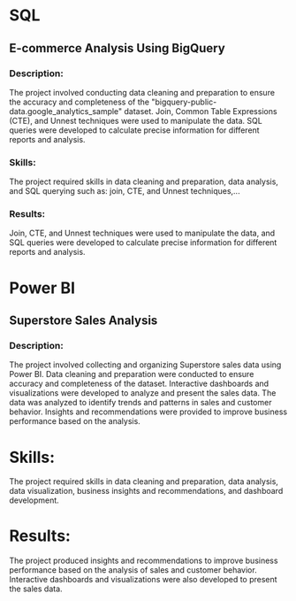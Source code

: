 # SQL
## E-commerce Analysis Using BigQuery
### Description:
The project involved conducting data cleaning and preparation to ensure the accuracy and completeness of the "bigquery-public-data.google_analytics_sample" dataset. Join, Common Table Expressions (CTE), and Unnest techniques were used to manipulate the data. SQL queries were developed to calculate precise information for different reports and analysis. 

### Skills:
The project required skills in data cleaning and preparation, data analysis, and SQL querying such as: join, CTE, and Unnest techniques,...

### Results:
Join, CTE, and Unnest techniques were used to manipulate the data, and SQL queries were developed to calculate precise information for different reports and analysis.

# Power BI
## Superstore Sales Analysis 
### Description:
The project involved collecting and organizing Superstore sales data using Power BI. Data cleaning and preparation were conducted to ensure accuracy and completeness of the dataset. Interactive dashboards and visualizations were developed to analyze and present the sales data. The data was analyzed to identify trends and patterns in sales and customer behavior. Insights and recommendations were provided to improve business performance based on the analysis.

# Skills:
The project required skills in data cleaning and preparation, data analysis, data visualization, business insights and recommendations, and dashboard development.

# Results:
The project produced insights and recommendations to improve business performance based on the analysis of sales and customer behavior. Interactive dashboards and visualizations were also developed to present the sales data.
